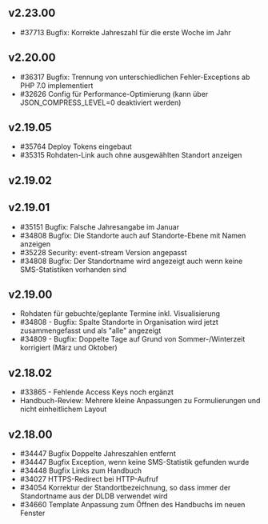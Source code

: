 ## v2.23.00

* #37713 Bugfix: Korrekte Jahreszahl für die erste Woche im Jahr

## v2.20.00

* #36317 Bugfix: Trennung von unterschiedlichen Fehler-Exceptions ab PHP 7.0 implementiert
* #32626 Config für Performance-Optimierung (kann über JSON_COMPRESS_LEVEL=0 deaktiviert werden)

## v2.19.05

* #35764 Deploy Tokens eingebaut
* #35315 Rohdaten-Link auch ohne ausgewählten Standort anzeigen

## v2.19.02


## v2.19.01

* #35151 Bugfix: Falsche Jahresangabe im Januar
* #34808 Bugfix: Die Standorte auch auf Standorte-Ebene mit Namen anzeigen
* #35228 Security: event-stream Version angepasst
* #34808 Bugfix: Der Standortname wird angezeigt auch wenn keine SMS-Statistiken vorhanden sind

## v2.19.00

* Rohdaten für gebuchte/geplante Termine inkl. Visualisierung
* #34808 - Bugfix: Spalte Standorte in Organisation wird jetzt zusammengefasst und als "alle" angezeigt
* #34809 - Bugfix: Doppelte Tage auf Grund von Sommer-/Winterzeit korrigiert (März und Oktober)

## v2.18.02

* #33865 - Fehlende Access Keys noch ergänzt
* Handbuch-Review: Mehrere kleine Anpassungen zu Formulierungen und nicht einheitlichem Layout


## v2.18.00

* #34447 Bugfix Doppelte Jahreszahlen entfernt
* #34447 Bugfix Exception, wenn keine SMS-Statistik gefunden wurde
* #34448 Bugfix Links zum Handbuch
* #34027 HTTPS-Redirect bei HTTP-Aufruf
* #34054 Korrektur der Standortbezeichnung, so dass immer der Standortname aus der DLDB verwendet wird
* #34660 Template Anpassung zum Öffnen des Handbuchs im neuen Fenster
